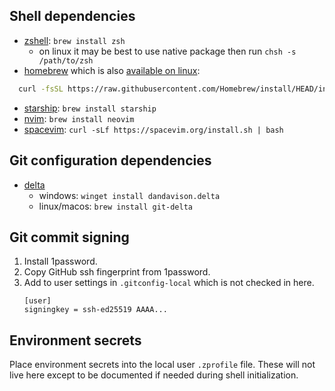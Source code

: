 ## Shell dependencies

- [zshell](https://www.zsh.org/): `brew install zsh`
  - on linux it may be best to use native package then run `chsh -s /path/to/zsh`
- [homebrew](https://docs.brew.sh/) which is also [available on linux](https://docs.brew.sh/Homebrew-on-Linux):
```zsh
  curl -fsSL https://raw.githubusercontent.com/Homebrew/install/HEAD/install.sh | bash
  ```
- [starship](https://starship.rs): `brew install starship`
- [nvim](https://neovim.io): `brew install neovim`
- [spacevim](https://spacevim.org): `curl -sLf https://spacevim.org/install.sh | bash`

## Git configuration dependencies

- [delta](https://dandavison.github.io/delta)
  - windows: `winget install dandavison.delta`
  - linux/macos: `brew install git-delta`

## Git commit signing

1. Install 1password.
2. Copy GitHub ssh fingerprint from 1password.
3. Add to user settings in `.gitconfig-local` which is not checked in here.
   ```gitconfig
   [user]
   signingkey = ssh-ed25519 AAAA...
   ```

## Environment secrets

Place environment secrets into the local user `.zprofile` file. These will not
live here except to be documented if needed during shell initialization.
